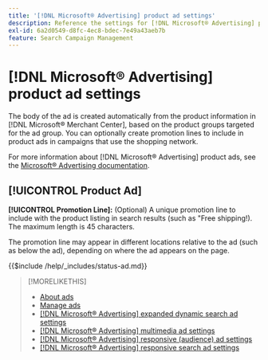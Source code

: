 ```yaml
---
title: '[!DNL Microsoft® Advertising] product ad settings'
description: Reference the settings for [!DNL Microsoft® Advertising] product ads.
exl-id: 6a2d0549-d8fc-4ec8-bdec-7e49a43aeb7b
feature: Search Campaign Management
---
```

# [!DNL Microsoft® Advertising] product ad settings

The body of the ad is created automatically from the product information in [!DNL Microsoft® Merchant Center], based on the product groups targeted for the ad group. You can optionally create promotion lines to include in product ads in campaigns that use the shopping network.

For more information about [!DNL Microsoft® Advertising] product ads, see the [Microsoft® Advertising documentation](https://help.ads.microsoft.com/#apex/3/en/51082).

## [!UICONTROL Product Ad]

**[!UICONTROL Promotion Line]:** (Optional) A unique promotion line to include with the product listing in search results (such as "Free shipping!). The maximum length is 45 characters.

The promotion line may appear in different locations relative to the ad (such as below the ad), depending on where the ad appears on the page.

<!-- **[!UICONTROL Status]:** -->

{{$include /help/_includes/status-ad.md}}

>[!MORELIKETHIS]
>
>* [About ads](ad-about.md)
>* [Manage ads](ad-manage.md)
>* [[!DNL Microsoft® Advertising] expanded dynamic search ad settings](ad-settings-microsoft-dsa.md)
>* [[!DNL Microsoft® Advertising] multimedia ad settings](ad-settings-microsoft-multimedia.md)
>* [[!DNL Microsoft® Advertising] responsive (audience) ad settings](ad-settings-microsoft-responsive.md)
>* [[!DNL Microsoft® Advertising] responsive search ad settings](ad-settings-microsoft-rsa.md)
